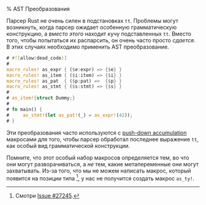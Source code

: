 % AST Преобразования

Парсер Rust не очень силен в подстановках `tt`.  Проблемы могут возникнуть, когда парсер ожидает особенную грамматическую конструкцию, а *вместо этого* находит кучу подставленных `tt`.  Вместо того, чтобы попытаться их распарсить, он очень часто просто *сдается*.  В этих случаях необходимо применить AST преобразование.

```rust
# #![allow(dead_code)]
# 
macro_rules! as_expr { ($e:expr) => {$e} }
macro_rules! as_item { ($i:item) => {$i} }
macro_rules! as_pat  { ($p:pat) =>  {$p} }
macro_rules! as_stmt { ($s:stmt) => {$s} }
# 
# as_item!{struct Dummy;}
# 
# fn main() {
#     as_stmt!(let as_pat!(_) = as_expr!(42));
# }
```

Эти преобразования часто используются с [push-down accumulation] макросами для того, чтобы парсер обработал последнее выражение `tt`,  как особый вид грамматической конструкции.

Помните, что этот особый набор макросов определяется тем, во что они могут разворачиваться, а *не* тем, какие метапеременные они могут захватывать. Из-за того, что мы не можем написать макрос, который появится на позиции типа [^issue-27245], у нас не получится создать  макрос `as_ty!`.

[push-down accumulation]: pat-push-down-accumulation.html

[^issue-27245]: Смотри [Issue #27245](https://github.com/rust-lang/rust/issues/27245).
